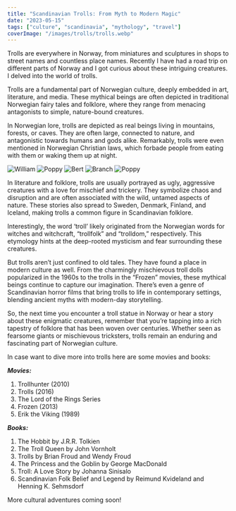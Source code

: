 ```yaml
---
title: "Scandinavian Trolls: From Myth to Modern Magic"
date: "2023-05-15"
tags: ["culture", "scandinavia", "mythology", "travel"]
coverImage: "/images/trolls/trolls.webp"
---
```


Trolls are everywhere in Norway, from miniatures and sculptures in shops to street names and countless place names. Recently I have had a road trip on different parts of Norway and I got curious about these intriguing creatures. I delved into the world of trolls.

Trolls are a fundamental part of Norwegian culture, deeply embedded in art, literature, and media. These mythical beings are often depicted in traditional Norwegian fairy tales and folklore, where they range from menacing antagonists to simple, nature-bound creatures.

In Norwegian lore, trolls are depicted as real beings living in mountains, forests, or caves. They are often large, connected to nature, and antagonistic towards humans and gods alike. Remarkably, trolls were even mentioned in Norwegian Christian laws, which forbade people from eating with them or waking them up at night.

<!--gallery-->
![William](/images/trolls/trolls_1.webp)
![Poppy](/images/trolls/trolls_2.webp)
![Bert](/images/trolls/trolls_3.webp)
![Branch](/images/trolls/trolls_4.webp)
![Poppy](/images/trolls/trolls_5.webp)
<!--gallery-->

In literature and folklore, trolls are usually portrayed as ugly, aggressive creatures with a love for mischief and trickery. They symbolize chaos and disruption and are often associated with the wild, untamed aspects of nature. These stories also spread to Sweden, Denmark, Finland, and Iceland, making trolls a common figure in Scandinavian folklore.

Interestingly, the word ‘troll’ likely originated from the Norwegian words for witches and witchcraft, “trollfolk” and “trolldom,” respectively. This etymology hints at the deep-rooted mysticism and fear surrounding these creatures.

But trolls aren’t just confined to old tales. They have found a place in modern culture as well. From the charmingly mischievous troll dolls popularized in the 1960s to the trolls in the “Frozen” movies, these mythical beings continue to capture our imagination. There’s even a genre of Scandinavian horror films that bring trolls to life in contemporary settings, blending ancient myths with modern-day storytelling.

So, the next time you encounter a troll statue in Norway or hear a story about these enigmatic creatures, remember that you’re tapping into a rich tapestry of folklore that has been woven over centuries. Whether seen as fearsome giants or mischievous tricksters, trolls remain an enduring and fascinating part of Norwegian culture.

In case want to dive more into trolls here are some movies and books:

***Movies:***

1. Trollhunter (2010)
2. Trolls (2016)
3. The Lord of the Rings Series
4. Frozen (2013)
5. Erik the Viking (1989)

***Books:***

1. The Hobbit by J.R.R. Tolkien
2. The Troll Queen by John Vornholt
3. Trolls by Brian Froud and Wendy Froud
4. The Princess and the Goblin by George MacDonald
5. Troll: A Love Story by Johanna Sinisalo
6. Scandinavian Folk Belief and Legend by Reimund Kvideland and Henning K. Sehmsdorf

More cultural adventures coming soon!
